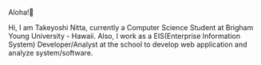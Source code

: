 Aloha!🤙

Hi, I am Takeyoshi Nitta, currently a Computer Science Student at Brigham Young University - Hawaii.
Also, I work as a EIS(Enterprise Information System) Developer/Analyst at the school to develop web application and analyze system/software.
